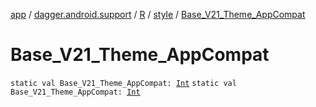[app](../../../index.md) / [dagger.android.support](../../index.md) / [R](../index.md) / [style](index.md) / [Base_V21_Theme_AppCompat](./-base_-v21_-theme_-app-compat.md)

# Base_V21_Theme_AppCompat

`static val Base_V21_Theme_AppCompat: `[`Int`](https://kotlinlang.org/api/latest/jvm/stdlib/kotlin/-int/index.html)
`static val Base_V21_Theme_AppCompat: `[`Int`](https://kotlinlang.org/api/latest/jvm/stdlib/kotlin/-int/index.html)